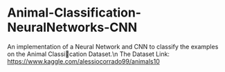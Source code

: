 # Animal-Classification-NeuralNetworks-CNN
An implementation of a Neural Network and CNN to classify the examples on the Animal Classication Dataset.\n
The Dataset Link: https://www.kaggle.com/alessiocorrado99/animals10
